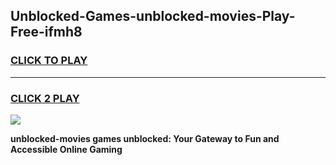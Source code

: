 
## Unblocked-Games-unblocked-movies-Play-Free-ifmh8
<h3>
<a href="https://premium76.site?title=unblocked-movies&ref=21A">CLICK TO PLAY</a></h3>
<hr>

<h3>
<a href="https://premium76.site?title=unblocked-movies&ref=21A">CLICK 2 PLAY</a>
  
</h3>

<a href="https://premium76.site?title=unblocked-movies&ref=21A"><img src="https://clearcache.store/games.png"></a>


**unblocked-movies games unblocked: Your Gateway to Fun and Accessible Online Gaming**
